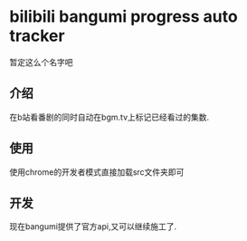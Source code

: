 # bilibili bangumi progress auto tracker

暂定这么个名字吧

## 介绍

在b站看番剧的同时自动在bgm.tv上标记已经看过的集数.


## 使用

使用chrome的开发者模式直接加载src文件夹即可

## 开发

现在bangumi提供了官方api,又可以继续施工了.